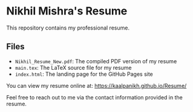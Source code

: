 # Nikhil Mishra's Resume

This repository contains my professional resume.

## Files

- `Nikhil_Resume_New.pdf`: The compiled PDF version of my resume
- `main.tex`: The LaTeX source file for my resume
- `index.html`: The landing page for the GitHub Pages site

You can view my resume online at: https://kaalpanikh.github.io/Resume/

Feel free to reach out to me via the contact information provided in the resume.
